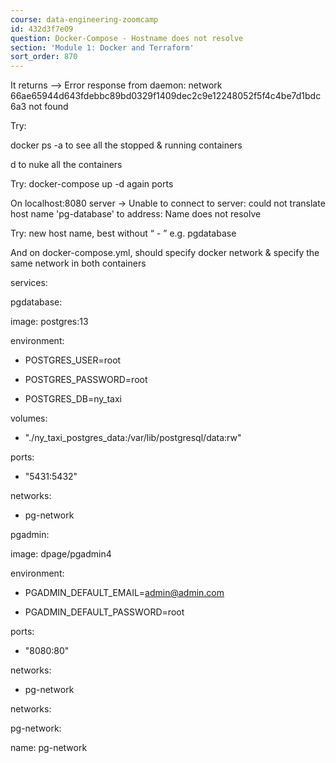 ```yaml
---
course: data-engineering-zoomcamp
id: 432d3f7e09
question: Docker-Compose - Hostname does not resolve
section: 'Module 1: Docker and Terraform'
sort_order: 870
---
```


It returns --> Error response from daemon: network 66ae65944d643fdebbc89bd0329f1409dec2c9e12248052f5f4c4be7d1bdc6a3 not found

Try:

docker ps -a to see all the stopped & running containers

d to nuke all the containers

Try: docker-compose up -d again ports

On localhost:8080 server → Unable to connect to server: could not translate host name 'pg-database' to address: Name does not resolve

Try: new host name, best without “ - ” e.g. pgdatabase

And on docker-compose.yml, should specify docker network & specify the same network in both  containers

services:

pgdatabase:

image: postgres:13

environment:

- POSTGRES_USER=root

- POSTGRES_PASSWORD=root

- POSTGRES_DB=ny_taxi

volumes:

- "./ny_taxi_postgres_data:/var/lib/postgresql/data:rw"

ports:

- "5431:5432"

networks:

- pg-network

pgadmin:

image: dpage/pgadmin4

environment:

- PGADMIN_DEFAULT_EMAIL=admin@admin.com

- PGADMIN_DEFAULT_PASSWORD=root

ports:

- "8080:80"

networks:

- pg-network

networks:

pg-network:

name: pg-network

